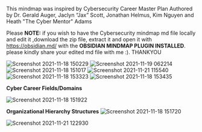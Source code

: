 This mindmap was inspired by Cybersecurity Career Master Plan Authored by Dr. Gerald Auger, Jaclyn “Jax” Scott, Jonathan Helmus, Kim Nguyen and Heath "The Cyber Mentor" Adams


Please **NOTE:** if you wish to have the Cybersecurity mindmap md file locally and edit it ,download the zip file, extract it and open it with https://obsidian.md/ with the **OBSIDIAN MINDMAP PLUGIN INSTALLED**. please kindly share your edited md file with me :). THANKYOU


![Screenshot 2021-11-18 150229](https://user-images.githubusercontent.com/87079214/142445383-0ef5a945-3850-4f11-b9d5-7089d660766a.png)
![Screenshot 2021-11-19 062214](https://user-images.githubusercontent.com/87079214/142575206-0cde3181-3667-406b-a125-fec5a9d5c0c8.png)
![Screenshot 2021-11-18 151017](https://user-images.githubusercontent.com/87079214/142445411-0bc50dd6-1bc7-4844-a5e7-93097bc2cc3e.png)
![Screenshot 2021-11-21 115540](https://user-images.githubusercontent.com/87079214/142761806-8d9d5f53-86a0-47ca-830b-1ba752ed80db.png)
![Screenshot 2021-11-18 153323](https://user-images.githubusercontent.com/87079214/142446367-373b4ddb-cc43-4513-8232-218151ab458e.png)
![Screenshot 2021-11-18 153435](https://user-images.githubusercontent.com/87079214/142446389-66d2c6cc-2749-4828-a1cd-71367c20108f.png)

**Cyber Career Fields/Domains**

![Screenshot 2021-11-18 151922](https://user-images.githubusercontent.com/87079214/142512895-96336ed6-50ba-4707-91e5-b2a806f79efe.png)

**Organizational Hierarchy Structures**
![Screenshot 2021-11-18 151720](https://user-images.githubusercontent.com/87079214/142512926-518ddc23-4038-4b06-9882-a2016007aac1.png)

![Screenshot 2021-11-21 122930](https://user-images.githubusercontent.com/87079214/142761870-917bf2fe-377c-47e0-9b44-6efbd4a1d831.png)
